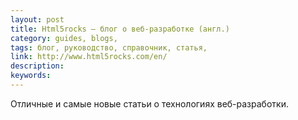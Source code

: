 ```yaml
---
layout: post
title: Html5rocks — блог о веб-разработке (англ.)
category: guides, blogs, 
tags: блог, руководство, справочник, статья, 
link: http://www.html5rocks.com/en/
description: 
keywords: 
---
```


<p>Отличные и самые новые статьи о технологиях веб-разработки.</p>
